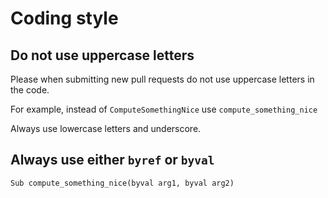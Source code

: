 
# Coding style

## Do not use uppercase letters
Please when submitting new pull requests do not use uppercase letters in the code.

For example, instead of `ComputeSomethingNice` use `compute_something_nice`

Always use lowercase letters and underscore.

## Always use either `byref` or `byval`

`Sub compute_something_nice(byval arg1, byval arg2)`



